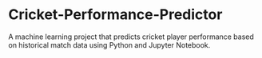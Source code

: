 # Cricket-Performance-Predictor
A machine learning project that predicts cricket player performance based on historical match data using Python and Jupyter Notebook.
